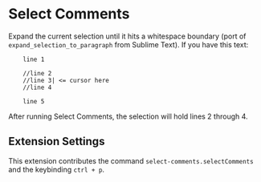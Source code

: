 # Select Comments

Expand the current selection until it hits a whitespace boundary (port of `expand_selection_to_paragraph` from Sublime Text). If you have this text:

```
    line 1

    //line 2
    //line 3| <= cursor here
    //line 4

    line 5
```

After running Select Comments, the selection will hold lines 2 through 4.

## Extension Settings

This extension contributes the command `select-comments.selectComments` and the keybinding `ctrl + p`.

